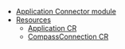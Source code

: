 * [Application Connector module](../README.md)
* [Resources](README.md)
  * [Application CR](06-10-application.md)
  * [CompassConnection CR](06-20-compassconnection.md)